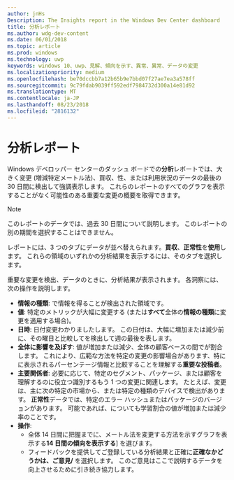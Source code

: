 ```yaml
---
author: jnHs
Description: The Insights report in the Windows Dev Center dashboard
title: 分析レポート
ms.author: wdg-dev-content
ms.date: 06/01/2018
ms.topic: article
ms.prod: windows
ms.technology: uwp
keywords: windows 10、uwp、見解、傾向を示す、異常、異常、データの変更
ms.localizationpriority: medium
ms.openlocfilehash: be70dccbb7a12b65b9e7bbd07f27ae7ea3a578ff
ms.sourcegitcommit: 9c79fdab9039ff592edf7984732d300a14e81d92
ms.translationtype: MT
ms.contentlocale: ja-JP
ms.lasthandoff: 08/23/2018
ms.locfileid: "2816132"
---
```

# <a name="insights-report"></a>分析レポート


Windows デベロッパー センターのダッシュ ボードでの**分析**レポートでは、大きく変更 (増減特定メートル法)、買収、性、または利用状況のデータの最後の 30 日間に検出して強調表示します。 これらのレポートのすべてのグラフを表示することがなく可能性のある重要な変更の概要を取得できます。

> [!NOTE]
> このレポートのデータでは、過去 30 日間について説明します。 このレポートの別の期間を選択することはできません。

レポートには、3 つのタブにデータが並べ替えられます。**買収**、**正常性**を**使用**します。 これらの領域のいずれかの分析結果を表示するには、そのタブを選択します。

重要な変更を検出、データのときに、分析結果が表示されます。 各洞察には、次の操作を説明します。
- **情報の種類**: で情報を得ることが検出された領域です。
- **値**: 特定のメトリックが大幅に変更する (または**すべて**全体の**情報の種類**に変更を適用する場合)。
- **日時**: 日付変更わかりましたします。 この日付は、大幅に増加または減少前に、その曜日と比較してを検出して週の最後を表します。
- **全体に影響を及ぼす**: 値が増加または減少、全体の顧客ベースの間でが割合します。 これにより、広範な方法を特定の変更の影響場合があります、特にに表示されるパーセンテージ情報と比較することを理解する**重要な投稿者**。
- **主要関係者**: 必要に応じて、特定のセグメント、パッケージ、または顧客を理解するのに役立つ識別するもう 1 つの変更に関連します。 たとえば、変更は、主に次の特定の市場から、または特定の種類のデバイスで検出があります。 **正常性**データでは、特定のエラー ハッシュまたはパッケージのバージョンがあります。 可能であれば、についても学習割合の値が増加または減少率のことです。
- **操作**:
   - 全体 14 日間に把握までに、メートル法を変更する方法を示すグラフを表示する**14 日間の傾向を表示する**] を選びます。
   - フィードバックを提供してご登録している分析結果と正確に**正確なかどうかは、ご意見/** を選択します。 このご意見はここで説明するデータを向上させるために引き続き協力します。 

